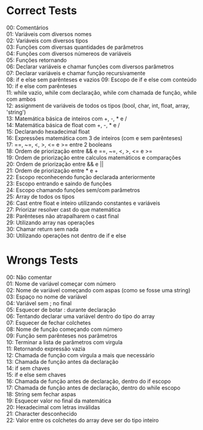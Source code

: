 # Correct Tests

00: Comentários  
01: Variáveis com diversos nomes  
02: Variáveis com diversos tipos  
03: Funções com diversas quantidades de parâmetros  
04: Funções com diversos númereos de variáveis  
05: Funções retornando  
06: Declarar variáveis e chamar funções com diversos parâmetros  
07: Declarar variáveis e chamar função recursivamente  
08: if e else sem parênteses e vazios
09: Escopo de if e else com conteúdo  
10: if e else com parênteses  
11: while vazio, while com declaração, while com chamada de função, while com ambos  
12: assignment de variáveis de todos os tipos (bool, char, int, float, array, 'string')  
13: Matemática básica de inteiros com +, -, * e /  
14: Matemática básica de float com +, -, * e /  
15: Declarando hexadecimal float  
16: Expressões matemática com 3 de inteiros (com e sem parênteses)  
17: ==, ~=, <, >, <= e >= entre 2 booleans  
18: Ordem de priorização entre && e ==, ~=, <, >, <= e >=  
19: Ordem de priorização entre calculos matemáticos e comparações  
20: Ordem de priorização entre && e ||  
21: Ordem de priorização entre * e +  
22: Escopo reconhecendo função declarada anteriormente  
23: Escopo entrando e saindo de funções  
24: Escopo chamando funções sem/com parâmetros  
25: Array de todos os tipos  
26: Cast entre float e inteiro utilizando constantes e variáveis  
27: Priorizar resolver cast do que matemática  
28: Parênteses não atrapalharem o cast final  
29: Utilizando array nas operações  
30: Chamar return sem nada  
30: Utilizando operações not dentro de if e else  

# Wrongs Tests

00: Não comentar  
01: Nome de variável começar com número  
02: Nome de variável começando com aspas (como se fosse uma string)  
03: Espaço no nome de variável  
04: Variável sem ; no final  
05: Esquecer de botar : durante declaração  
06: Tentando declarar uma variável dentro do tipo do array  
07: Esquecer de fechar colchetes  
08: Nome de função começando com número  
09: Função sem parênteses nos parâmetros  
10: Terminar a lista de parâmetros com virgula  
11: Retornando expressão vazia  
12: Chamada de função com virgula a mais que necessário  
13: Chamada de função antes da declaração  
14: if sem chaves  
15: if e else sem chaves  
16: Chamada de função antes de declaração, dentro do if escopo  
17: Chamada de função antes de declaração, dentro do while escopo  
18: String sem fechar aspas  
19: Esquecer valor no final da matemática  
20: Hexadecimal com letras inválidas  
21: Character desconhecido  
22: Valor entre os colchetes do array deve ser do tipo inteiro  
